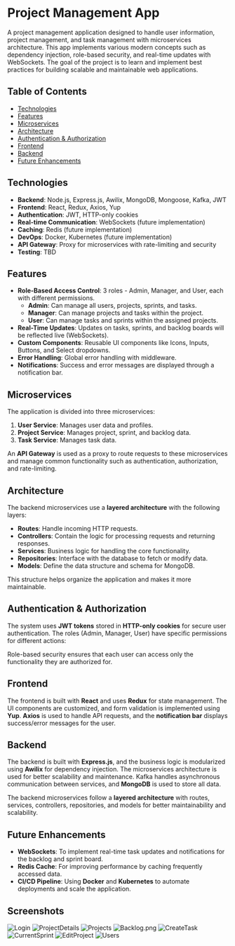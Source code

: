 # Project Management App

A project management application designed to handle user information, project management, and task management with microservices architecture. This app implements various modern concepts such as dependency injection, role-based security, and real-time updates with WebSockets. The goal of the project is to learn and implement best practices for building scalable and maintainable web applications.

## Table of Contents

- [Technologies](#technologies)
- [Features](#features)
- [Microservices](#microservices)
- [Architecture](#architecture)
- [Authentication & Authorization](#authentication--authorization)
- [Frontend](#frontend)
- [Backend](#backend)
- [Future Enhancements](#future-enhancements)

## Technologies

- **Backend**: Node.js, Express.js, Awilix, MongoDB, Mongoose, Kafka, JWT
- **Frontend**: React, Redux, Axios, Yup
- **Authentication**: JWT, HTTP-only cookies
- **Real-time Communication**: WebSockets (future implementation)
- **Caching**: Redis (future implementation)
- **DevOps**: Docker, Kubernetes (future implementation)
- **API Gateway**: Proxy for microservices with rate-limiting and security
- **Testing**: TBD

## Features

- **Role-Based Access Control**: 3 roles - Admin, Manager, and User, each with different permissions.
  - **Admin**: Can manage all users, projects, sprints, and tasks.
  - **Manager**: Can manage projects and tasks within the project.
  - **User**: Can manage tasks and sprints within the assigned projects.
- **Real-Time Updates**: Updates on tasks, sprints, and backlog boards will be reflected live (WebSockets).
- **Custom Components**: Reusable UI components like Icons, Inputs, Buttons, and Select dropdowns.
- **Error Handling**: Global error handling with middleware.
- **Notifications**: Success and error messages are displayed through a notification bar.

## Microservices

The application is divided into three microservices:

1. **User Service**: Manages user data and profiles.
2. **Project Service**: Manages project, sprint, and backlog data.
3. **Task Service**: Manages task data.

An **API Gateway** is used as a proxy to route requests to these microservices and manage common functionality such as authentication, authorization, and rate-limiting.

## Architecture

The backend microservices use a **layered architecture** with the following layers:

- **Routes**: Handle incoming HTTP requests.
- **Controllers**: Contain the logic for processing requests and returning responses.
- **Services**: Business logic for handling the core functionality.
- **Repositories**: Interface with the database to fetch or modify data.
- **Models**: Define the data structure and schema for MongoDB.

This structure helps organize the application and makes it more maintainable.

## Authentication & Authorization

The system uses **JWT tokens** stored in **HTTP-only cookies** for secure user authentication. The roles (Admin, Manager, User) have specific permissions for different actions:

Role-based security ensures that each user can access only the functionality they are authorized for.

## Frontend

The frontend is built with **React** and uses **Redux** for state management. The UI components are customized, and form validation is implemented using **Yup**. **Axios** is used to handle API requests, and the **notification bar** displays success/error messages for the user.

## Backend

The backend is built with **Express.js**, and the business logic is modularized using **Awilix** for dependency injection. The microservices architecture is used for better scalability and maintenance. Kafka handles asynchronous communication between services, and **MongoDB** is used to store all data.

The backend microservices follow a **layered architecture** with routes, services, controllers, repositories, and models for better maintainability and scalability.

## Future Enhancements

- **WebSockets**: To implement real-time task updates and notifications for the backlog and sprint board.
- **Redis Cache**: For improving performance by caching frequently accessed data.
- **CI/CD Pipeline**: Using **Docker** and **Kubernetes** to automate deployments and scale the application.

## Screenshots

![Login](screenshots/Login.png)
![ProjectDetails](screenshots/ProjectDetails.png)
![Projects](screenshots/Projects.png)
![Backlog.png](screenshots/Backlog.png)
![CreateTask](screenshots/CreateTask.png)
![CurrentSprint](screenshots/CreateSprint.png)
![EditProject](screenshots/EditProject.png)
![Users](screenshots/Users.png)
